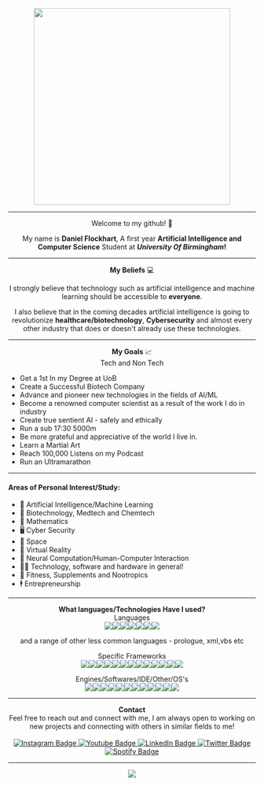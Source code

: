 <div id="header" align="center">
<img src="https://www.studyacrossthepond.com/sites/default/files/birm-uni.jpeg" width="400"/>
</div>

<hr>
<div align="center">
Welcome to my github! 👋

My name is **Daniel Flockhart**, A first year **Artificial Intelligence and Computer Science** Student at **_University Of Birmingham_!**
</div>
<hr>
<div align="center">
<b>My Beliefs</b> 💻

I strongly believe that technology such as artificial intelligence and machine learning should be accessible to **everyone**. 

I also believe that in the coming decades artificial intelligence is going to revolutionize **healthcare/biotechnology**, **Cybersecurity** and almost every other industry that does or doesn't already use these technologies.
</div>
<hr>
<div align="center">
<b>My Goals</b> 📈
<br>
Tech and Non Tech
</div>
<div>
<ul>
    <li> Get a 1st In my Degree at UoB
    <li> Create a Successful Biotech Company
    <li> Advance and pioneer new technologies in the fields of AI/ML
    <li> Become a renowned computer scientist as a result of the work I do in industry
    <li> Create true sentient AI - safely and ethically
    <li> Run a sub 17:30 5000m
    <li> Be more grateful and appreciative of the world I live in.
    <li> Learn a Martial Art
    <li> Reach 100,000 Listens on my Podcast
    <li> Run an Ultramarathon
</div>
<hr>
<div>
<h4>Areas of Personal Interest/Study:</h4>
<ul>
    <li>🤖 Artificial Intelligence/Machine Learning</li>
    <li>🍃 Biotechnology, Medtech and Chemtech</li>
    <li>🧮 Mathematics</li>
    <li>🖥️ Cyber Security</li>
    <li>🚀 Space</li>
    <li>🥽 Virtual Reality</li>
    <li>🧠 Neural Computation/Human-Computer Interaction</li>
    <li>👨‍💻 Technology, software and hardware in general!</li>
    <li>💪 Fitness, Supplements and Nootropics</li>
    <li>🕴️ Entrepreneurship</li>
</ul>
</div>
<hr>
<div align="center">
<b>What languages/Technologies Have I used?</b>

<br>
Languages
<br>
<img src="https://img.shields.io/badge/python-3670A0?style=for-the-badge&logo=python&logoColor=ffdd54"><img src="https://img.shields.io/badge/java-%23ED8B00.svg?style=for-the-badge&logo=java&logoColor=white"><img src="https://img.shields.io/badge/html5-%23E34F26.svg?style=for-the-badge&logo=html5&logoColor=white"><img src="https://img.shields.io/badge/javascript-%23323330.svg?style=for-the-badge&logo=javascript&logoColor=%23F7DF1E"><img src="https://img.shields.io/badge/css3-%231572B6.svg?style=for-the-badge&logo=css3&logoColor=white"><img src="https://img.shields.io/badge/c%23-%23239120.svg?style=for-the-badge&logo=c-sharp&logoColor=white"><img src="https://img.shields.io/badge/c++-%2300599C.svg?style=for-the-badge&logo=c%2B%2B&logoColor=white">

and a range of other less common languages - prologue, xml,vbs etc


Specific Frameworks
<br>
<img src="https://img.shields.io/badge/TensorFlow-%23FF6F00.svg?style=for-the-badge&logo=TensorFlow&logoColor=white"><img src="https://img.shields.io/badge/Keras-%23D00000.svg?style=for-the-badge&logo=Keras&logoColor=white"><img src="https://img.shields.io/badge/Matplotlib-%23#ffffff.svg?style=for-the-badge&logo=Matplotlib&logoColor=white"><img src="https://img.shields.io/badge/numpy-%23013243.svg?style=for-the-badge&logo=numpy&logoColor=white"><img src="https://img.shields.io/badge/pandas-%23150458.svg?style=for-the-badge&logo=pandas&logoColor=white"><img src="https://img.shields.io/badge/PyTorch-%23EE4C2C.svg?style=for-the-badge&logo=PyTorch&logoColor=white"><img src="https://img.shields.io/badge/SciPy-%230C55A5.svg?style=for-the-badge&logo=scipy&logoColor=%white"><img src="https://img.shields.io/badge/scikit--learn-%23F7931E.svg?style=for-the-badge&logo=scikit-learn&logoColor=white"><img src="https://img.shields.io/badge/node.js-6DA55F?style=for-the-badge&logo=node.js&logoColor=white"><img src="https://img.shields.io/badge/react-%2320232a.svg?style=for-the-badge&logo=react&logoColor=%2361DAFB"><img src="https://img.shields.io/badge/react_native-%2320232a.svg?style=for-the-badge&logo=react&logoColor=%2361DAFB"><img src="https://img.shields.io/badge/django-%23092E20.svg?style=for-the-badge&logo=django&logoColor=white"><img src="https://img.shields.io/badge/Firebase-039BE5?style=for-the-badge&logo=Firebase&logoColor=white">

Engines/Softwares/IDE/Other/OS's
<br>
<img src="https://img.shields.io/badge/unity-%23000000.svg?style=for-the-badge&logo=unity&logoColor=white"><img src="https://img.shields.io/badge/blender-%23F5792A.svg?style=for-the-badge&logo=blender&logoColor=white"><img src="https://img.shields.io/badge/Android%20Studio-3DDC84.svg?style=for-the-badge&logo=android-studio&logoColor=white"><img src="https://img.shields.io/badge/Tor-7D4698?style=for-the-badge&logo=Tor-Browser&logoColor=white"><img src="https://img.shields.io/badge/Tails%20-56347C?&style=for-the-badge&logo=tails&logoColor=white"><img src="https://img.shields.io/badge/Kali-268BEE?style=for-the-badge&logo=kalilinux&logoColor=white"><img src="https://img.shields.io/badge/Linux-FCC624?style=for-the-badge&logo=linux&logoColor=black"><img src="https://img.shields.io/badge/Windows-0078D6?style=for-the-badge&logo=windows&logoColor=white"><img src="https://img.shields.io/badge/Adobe%20Premiere%20Pro-9999FF.svg?style=for-the-badge&logo=Adobe%20Premiere%20Pro&logoColor=white"><img src="https://img.shields.io/badge/Itch.io-%23FF0B34.svg?style=for-the-badge&logo=Itch.io&logoColor=white"><img src="https://img.shields.io/badge/-Arduino-00979D?style=for-the-badge&logo=Arduino&logoColor=white"><img src="https://img.shields.io/badge/-RaspberryPi-C51A4A?style=for-the-badge&logo=Raspberry-Pi">
</div>

<hr>
<div id="header" align="center">
    <b>Contact</b>
    <br>
    Feel free to reach out and connect with me, I am always open to working on new projects and connecting with others in similar fields to me!
    <br>
    <br>
  <div id="badges">
    <a href="https://instagram.com/dan.flockhart">
      <img src="https://img.shields.io/badge/Instagram-purple?style=for-the-badge&logo=instagram&logoColor=white" alt="Instagram Badge"/>
    </a>
    <a href="https://www.youtube.com/channel/UCz96mpu6a7TGsFv7wjpODiw">
      <img src="https://img.shields.io/badge/Youtube-darkred?style=for-the-badge&logo=youtube&logoColor=white" alt="Youtube Badge"/>
    </a>
    <a href="https://www.linkedin.com/in/daniel-flockhart-257b40201/">
      <img src="https://img.shields.io/badge/LinkedIn-green?style=for-the-badge&logo=linkedin&logoColor=white" alt="LinkedIn Badge"/>
    </a>
    <a href="https://twitter.com/danielflockhart">
      <img src="https://img.shields.io/badge/Twitter-blue?style=for-the-badge&logo=twitter&logoColor=white" alt="Twitter Badge"/>
    </a>
    <a href="https://open.spotify.com/show/5SBchBkeYbmTCZjHwsAi8S?si=4c8b0ae6c8aa4dc4">
      <img src="https://img.shields.io/badge/Spotify-darkgreen?style=for-the-badge&logo=spotify&logoColor=white" alt="Spotify Badge"/>
    </a>
  </div>
</div>
<hr>
<div align="center">

<div class="row">
  <div class="column">
    <img src="https://github-readme-stats.vercel.app/api/top-langs/?username=danielflockhart&layout=compact">
  </div>
  </div>
</div>
</div>



<!--
 ██████╗██╗  ██╗██╗██╗     ██╗     ███████╗██████╗ ██╗   ██╗██╗██████╗ ███████╗
██╔════╝██║  ██║██║██║     ██║     ██╔════╝██╔══██╗██║   ██║██║██╔══██╗██╔════╝
██║     ███████║██║██║     ██║     █████╗  ██║  ██║██║   ██║██║██████╔╝█████╗  
██║     ██╔══██║██║██║     ██║     ██╔══╝  ██║  ██║╚██╗ ██╔╝██║██╔══██╗██╔══╝  
╚██████╗██║  ██║██║███████╗███████╗███████╗██████╔╝ ╚████╔╝ ██║██████╔╝███████╗
 ╚═════╝╚═╝  ╚═╝╚═╝╚══════╝╚══════╝╚══════╝╚═════╝   ╚═══╝  ╚═╝╚═════╝ ╚══════╝
-->
